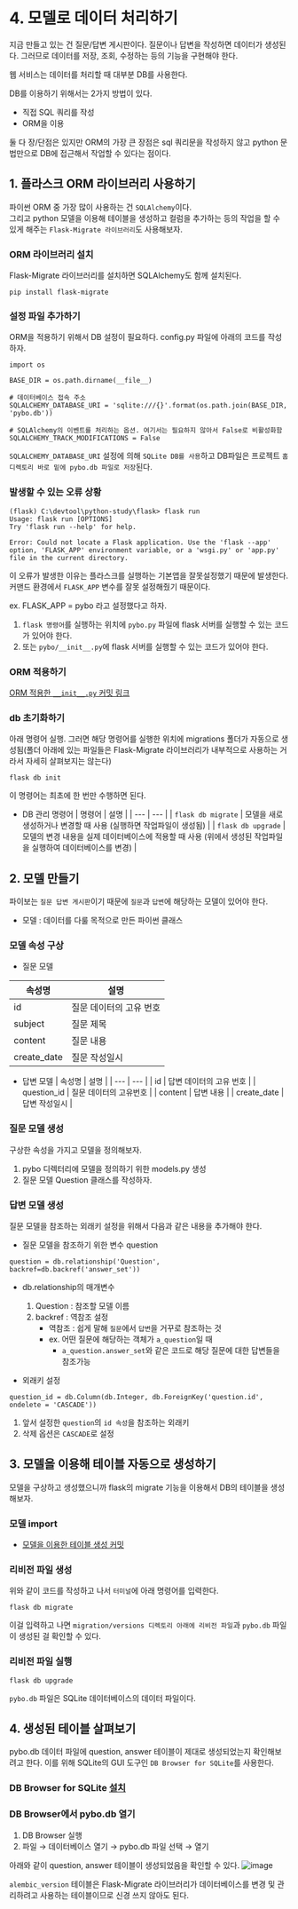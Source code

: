 # 4. 모델로 데이터 처리하기 

지금 만들고 있는 건 질문/답변 게시판이다. 질문이나 답변을 작성하면 데이터가 생성된다.
그러므로 데이터를 저장, 조회, 수정하는 등의 기능을 구현해야 한다. 

웹 서비스는 데이터를 처리할 때 대부분 DB를 사용한다. 

DB를 이용하기 위해서는 2가지 방법이 있다. 

- 직접 SQL 쿼리를 작성
- ORM을 이용 

둘 다 장/단점은 있지만 ORM의 가장 큰 장점은 sql 쿼리문을 작성하지 않고 python 문법만으로 DB에 접근해서 작업할 수 있다는 점이다. 

## 1. 플라스크 ORM 라이브러리 사용하기 

파이썬 ORM 중 가장 많이 사용하는 건 `SQLAlchemy`이다.  
그리고 python 모델을 이용해 테이블을 생성하고 컬럼을 추가하는 등의 작업을 할 수 있게 해주는 `Flask-Migrate 라이브러리`도 사용해보자. 

### ORM 라이브러리 설치

Flask-Migrate 라이브러리를 설치하면 SQLAlchemy도 함께 설치된다. 
```
pip install flask-migrate
```

### 설정 파일 추가하기 

ORM을 적용하기 위해서 DB 설정이 필요하다. config.py 파일에 아래의 코드를 작성하자.

```
import os

BASE_DIR = os.path.dirname(__file__)

# 데이터베이스 접속 주소 
SQLALCHEMY_DATABASE_URI = 'sqlite:///{}'.format(os.path.join(BASE_DIR, 'pybo.db'))

# SQLAlchemy의 이벤트를 처리하는 옵션. 여기서는 필요하지 않아서 False로 비활성화함 
SQLALCHEMY_TRACK_MODIFICATIONS = False
```

`SQLALCHEMY_DATABASE_URI` 설정에 의해 `SQLite DB를 사용`하고 
DB파일은 프로젝트 `홈 디렉토리 바로 밑에 pybo.db 파일로 저장`된다. 

### 발생할 수 있는 오류 상황

```
(flask) C:\devtool\python-study\flask> flask run
Usage: flask run [OPTIONS]
Try 'flask run --help' for help.

Error: Could not locate a Flask application. Use the 'flask --app' option, 'FLASK_APP' environment variable, or a 'wsgi.py' or 'app.py' file in the current directory.
```

이 오류가 발생한 이유는 플라스크를 실행하는 기본앱을 잘못설정했기 때문에 발생한다. 
커맨드 환경에서 `FLASK_APP` 변수를 잘못 설정해줬기 때문이다. 

ex. FLASK_APP = pybo 라고 설정했다고 하자. 
1. `flask 명령어`를 실행하는 위치에 `pybo.py` 파일에 flask 서버를 실행할 수 있는 코드가 있어야 한다.
2. 또는 `pybo/__init__.py`에 flask 서버를 실행할 수 있는 코드가 있어야 한다.

### ORM 적용하기 

[ORM 적용한 `__init__.py` 커밋 링크]()

### db 초기화하기

아래 명령어 실행. 그러면 해당 명령어를 실행한 위치에 migrations 폴더가 자동으로 생성됨(폴더 아래에 있는 파일들은 Flask-Migrate 라이브러리가 내부적으로 사용하는 거라서 자세히 살펴보지는 않는다)

```
flask db init 
```

이 명령어는 최초에 한 번만 수행하면 된다. 

- DB 관리 명령어
| 명령어 | 설명 | 
| --- | --- | 
| `flask db migrate` | 모델을 새로 생성하거나 변경할 때 사용 (실행하면 작업파일이 생성됨) | 
| `flask db upgrade` | 모델의 변경 내용을 실제 데이터베이스에 적용할 때 사용 (위에서 생성된 작업파일을 실행하여 데이터베이스를 변경) | 

## 2. 모델 만들기 

파이보는 `질문 답변 게시판`이기 때문에 `질문`과 `답변`에 해당하는 모델이 있어야 한다. 
- 모델 : 데이터를 다룰 목적으로 만든 파이썬 클래스 

### 모델 속성 구상 

- 질문 모델

| 속성명 | 설명 | 
| --- | --- | 
| id | 질문 데이터의 고유 번호 |
| subject | 질문 제목 |
| content | 질문 내용 |
| create_date | 질문 작성일시 |

- 답변 모델 
| 속성명 | 설명 | 
| --- | --- | 
| id | 답변 데이터의 고유 번호 |
| question_id | 질문 데이터의 고유번호 |
| content | 답변 내용 |
| create_date | 답변 작성일시 |

### 질문 모델 생성 

구상한 속성을 가지고 모델을 정의해보자. 

1. pybo 디렉터리에 모델을 정의하기 위한 models.py 생성
2. 질문 모델 Question 클래스를 작성하자. 

### 답변 모델 생성 

질문 모델을 참조하는 외래키 설정을 위해서 다음과 같은 내용을 추가해야 한다.

- 질문 모델을 참조하기 위한 변수 question 
```
question = db.relationship('Question', backref=db.backref('answer_set'))
```
- db.relationship의 매개변수 
    1. Question : 참조할 모델 이름
    2. backref : 역참조 설정
        - 역참조 : 쉽게 말해 `질문`에서 `답변`을 거꾸로 참조하는 것 
        - ex. 어떤 질문에 해당하는 객체가 `a_question`일 때
            - `a_question.answer_set`와 같은 코드로 해당 질문에 대한 답변들을 참조가능

- 외래키 설정 
```
question_id = db.Column(db.Integer, db.ForeignKey('question.id', ondelete = 'CASCADE'))
```

1. 앞서 설정한 `question`의 `id 속성`을 참조하는 외래키
2. 삭제 옵션은 `CASCADE`로 설정

## 3. 모델을 이용해 테이블 자동으로 생성하기 

모델을 구상하고 생성했으니까 flask의 migrate 기능을 이용해서 DB의 테이블을 생성해보자. 

### 모델 import 

- [모델을 이용한 테이블 생성 커밋]()


### 리비전 파일 생성
위와 같이 코드를 작성하고 나서 `터미널`에 아래 명령어를 입력한다.

```
flask db migrate
```

이걸 입력하고 나면 `migration/versions 디렉토리 아래에 리비전 파일`과 `pybo.db` 파일이 생성된 걸 확인할 수 있다. 

### 리비전 파일 실행 

```
flask db upgrade
```

`pybo.db` 파일은 SQLite 데이터베이스의 데이터 파일이다. 


## 4. 생성된 테이블 살펴보기 

pybo.db 데이터 파일에 question, answer 테이블이 제대로 생성되었는지 확인해보려고 한다. 이를 위해 SQLite의 GUI 도구인 `DB Browser for SQLite`를 사용한다.

### DB Browser for SQLite [설치](https://sqlitebrowser.org/dl/) 

### DB Browser에서 pybo.db 열기 

1. DB Browser 실행
2. 파일 → 데이터베이스 열기 → pybo.db 파일 선택 → 열기

아래와 같이 question, answer 테이블이 생성되었음을 확인할 수 있다. 
![image](https://github.com/sjHong645/flask/assets/64796257/37092eb1-8647-4e42-bd99-19074bc9753d)

`alembic_version` 테이블은 Flask-Migrate 라이브러리가 데이터베이스를 변경 및 관리하려고 사용하는 테이블이므로 신경 쓰지 않아도 된다.
